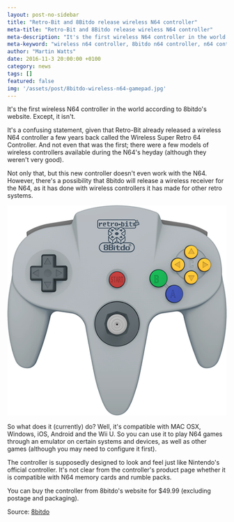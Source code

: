 ```yaml
---
layout: post-no-sidebar
title: "Retro-Bit and 8Bitdo release wireless N64 controller"
meta-title: "Retro-Bit and 8Bitdo release wireless N64 controller"
meta-description: "It's the first wireless N64 controller in the world according to 8bitdo's website. Except, it isn't."
meta-keyword: "wireless n64 controller, 8bitdo n64 controller, n64 controller for pc, n64 controller"
author: "Martin Watts"
date: 2016-11-3 20:00:00 +0100
category: news
tags: []
featured: false
img: '/assets/post/8bitdo-wireless-n64-gamepad.jpg'
---
```

It's the first wireless N64 controller in the world according to 8bitdo's website. Except, it isn't.

It's a confusing statement, given that Retro-Bit already released a wireless N64 controller a few years back called the Wireless Super Retro 64 Controller. And not even that was the first; there were a few models of wireless controllers available during the N64's heyday (although they weren't very good).

Not only that, but this new controller doesn't even work with the N64. However, there's a possibility that 8bitdo will release a wireless receiver for the N64, as it has done with wireless controllers it has made for other retro systems.

![8bitdo wireless N64 controller](/assets/post/8bitdo-wireless-n64-controller.png)

So what does it (currently) do? Well, it's compatible with MAC OSX, Windows, iOS, Android and the Wii U. So you can use it to play N64 games through an emulator on certain systems and devices, as well as other games (although you may need to configure it first).

The controller is supposedly designed to look and feel just like Nintendo's official controller. It's not clear from the controller's product page whether it is compatible with N64 memory cards and rumble packs.

You can buy the controller from 8bitdo's website for $49.99 (excluding postage and packaging).

Source: [8bitdo](http://www.8bitdo.com/n64/)
